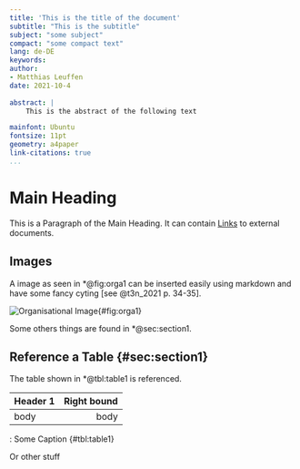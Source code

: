 ```yaml
---
title: 'This is the title of the document'
subtitle: "This is the subtitle"
subject: "some subject"
compact: "some compact text"
lang: de-DE
keywords:
author:
- Matthias Leuffen
date: 2021-10-4
  
abstract: |
    This is the abstract of the following text

mainfont: Ubuntu
fontsize: 11pt
geometry: a4paper
link-citations: true
...
```




# Main Heading

This is a Paragraph of the Main Heading. It can contain [Links](http://some.tld) to external
documents.

## Images

A image as seen in *@fig:orga1 can be inserted easily using markdown and have some fancy cyting [see @t3n_2021 p. 34-35].

![Organisational Image](_media/orga-eg.png){#fig:orga1}

Some others things are found in *@sec:section1.

## Reference a Table {#sec:section1}

The table shown in *@tbl:table1 is referenced.

| Header 1 | Right bound  |
|----------|-------------:|
| body     | body         |
: Some Caption {#tbl:table1}

Or other stuff